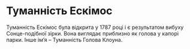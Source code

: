 # Туманність Ескімос

Туманність Ескімос була відкрита у 1787 році і є результатом вибуху
Сонце-подібної зірки. Вона виглядає приблизно як голова у капорі парки. Інше
ім’я – Туманність Голова Клоуна.
